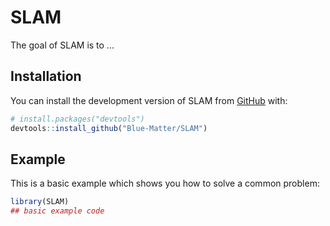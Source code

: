 
# SLAM

<!-- badges: start -->
<!-- badges: end -->

The goal of SLAM is to ...

## Installation

You can install the development version of SLAM from [GitHub](https://github.com/) with:

``` r
# install.packages("devtools")
devtools::install_github("Blue-Matter/SLAM")
```

## Example

This is a basic example which shows you how to solve a common problem:

``` r
library(SLAM)
## basic example code
```

